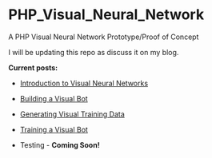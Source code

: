 # PHP_Visual_Neural_Network
A PHP Visual Neural Network Prototype/Proof of Concept

I will be updating this repo as discuss it on my blog.

**Current posts:**
* [Introduction to Visual Neural Networks](https://geekgirljoy.wordpress.com/2019/07/24/introduction-to-creating-visual-neural-networks/)

* [Building a Visual Bot](https://geekgirljoy.wordpress.com/2019/07/31/building-a-visual-bot/)

* [Generating Visual Training Data](https://geekgirljoy.wordpress.com/2019/08/08/generating-visual-training-data/)

* [Training a Visual Bot](https://geekgirljoy.wordpress.com/2019/08/15/training-a-visual-bot/)

* Testing - **Coming Soon!**
